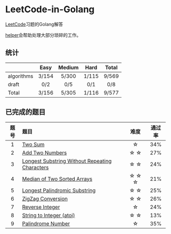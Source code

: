 # LeetCode-in-Golang
[LeetCode](leetcode.com)习题的Golang解答

[helper](./helper)会帮助处理大部分琐碎的工作。

## 统计
||Easy|Medium|Hard|Total|
|:--|:--:|:--:|:--:|:--:|
|algorithms|3/154|5/300|1/115|9/569|
|draft|0/2|0/5|0/1|0/8|
|Total|3/156|5/305|1/116|9/577|


## 已完成的题目
|题号|题目|难度|通过率|
|:-:| :-- | :-: | :-: |
|1|[Two Sum](./algorithms/1.two-sum)| ☆ |34%|
|2|[Add Two Numbers](./algorithms/2.add-two-numbers)| ☆  ☆ |27%|
|3|[Longest Substring Without Repeating Characters](./algorithms/3.longest-substring-without-repeating-characters)| ☆  ☆ |24%|
|4|[Median of Two Sorted Arrays](./algorithms/4.median-of-two-sorted-arrays)| ☆  ☆  ☆ |21%|
|5|[Longest Palindromic Substring](./algorithms/5.longest-palindromic-substring)| ☆  ☆ |25%|
|6|[ZigZag Conversion](./algorithms/6.zigzag-conversion)| ☆  ☆ |26%|
|7|[Reverse Integer](./algorithms/7.reverse-integer)| ☆ |24%|
|8|[String to Integer (atoi)](./algorithms/8.string-to-integer-atoi)| ☆  ☆ |13%|
|9|[Palindrome Number](./algorithms/9.palindrome-number)| ☆ |35%|


